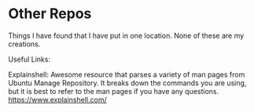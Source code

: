 # Other Repos
 Things I have found that I have put in one location. None of these are my creations.

Useful Links:

Explainshell: Awesome resource that parses a variety of man pages from Ubuntu Manage Repository. It breaks down the commands you are using, but it is best to refer to the man pages if you have any questions.
https://www.explainshell.com/
